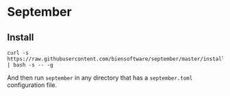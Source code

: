 # September

## Install

```
curl -s https://raw.githubusercontent.com/biensoftware/september/master/install | bash -s -- -g
```

And then run `september` in any directory that has a `september.toml` configuration file.
